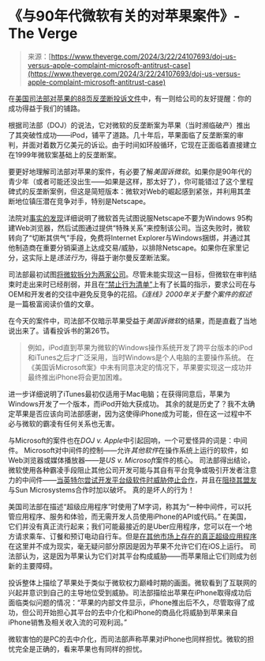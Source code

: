<!--yml

category: 未分类

date: 2024-05-29 12:34:48

-->

# 《与90年代微软有关的对苹果案件》- The Verge

> 来源：[https://www.theverge.com/2024/3/22/24107693/doj-us-versus-apple-complaint-microsoft-antitrust-case](https://www.theverge.com/2024/3/22/24107693/doj-us-versus-apple-complaint-microsoft-antitrust-case)

在[美国司法部对苹果的88页反垄断投诉文件](/2024/3/21/24107659/apple-doj-lawsuit-antitrust-documents-suing)中，有一则给公司的友好提醒：你的成功得益于我们的铺路。

根据司法部（DOJ）的说法，它对微软的反垄断案为苹果（当时濒临破产）推出了其突破性成功——iPod，铺平了道路。几十年后，苹果面临了反垄断案的审判，并面对着数万亿美元的诉讼。由于时间如环般循环，它现在正面临着直接建立在1999年微软案基础上的反垄断案。

要更好地理解司法部对苹果的案件，有必要了解*美国诉微软*。如果你是90年代的青少年（或者可能还没出生——如果是这样，那太好了），你可能错过了这个里程碑式的反垄断案例，但这是简短版本：微软对Web的崛起感到紧张，并利用其垄断地位镇压潜在竞争对手，特别是Netscape。

法院对[事实的发现](https://www.justice.gov/atr/us-v-microsoft-courts-findings-fact#iv)详细说明了微软首先试图说服Netscape不要为Windows 95构建Web浏览器，然后试图通过提供“特殊关系”来控制该公司。当这失败时，微软转向了“切断其供气”手段，免费将Internet Explorer与Windows捆绑，并通过其他制造商在重要分销渠道上达成交易/威胁，以排除Netscape。如果你在家里记分，这实际上是*违法行为*，得益于谢尔曼反垄断法案。

司法部最初试图[将微软拆分为两家公司](https://www.justice.gov/atr/final-judgment-us-v-microsoft-corporation-state-new-york-et-al-v-microsoft-corporation)。尽管未能实现这一目标，但微软在审判结束时走出来时已经削弱，并且在[“禁止行为清单”](https://www.justice.gov/atr/case-document/final-judgment-133)上有了长篇的指示，要求公司在与OEM和开发者的交往中避免反竞争的花招。*《连线》2000年关于整个案件的叙述*是一篇极富阅读价值的文章。

在今天的案件中，司法部不仅暗示苹果受益于*美国诉微软*的结果，而是直截了当地说出来了。请看投诉书的第26节。

> 例如，iPod直到苹果为微软的Windows操作系统开发了跨平台版本的iPod和iTunes之后才广泛采用，当时Windows是个人电脑的主要操作系统。 在《美国诉Microsoft案》中未有同意决定的情况下，苹果要实现这一成功并最终推出iPhone将会更加困难。

进一步详细说明了iTunes最初仅适用于Mac电脑；在获得同意后，苹果为Windows开发了一个版本，而iPod开始大获成功。 其余的就是历史了？我不太确定苹果是否应该向司法部感谢，因为这使得iPhone成为可能，但在这一过程中不必与微软的霸凌有任何关系也无害。

与Microsoft的案件也在*DOJ v. Apple*中引起回响，一个可爱怪异的词是：中间件。 Microsoft对中间件的控制——允许*其他软件*在操作系统上运行的软件，如Web浏览器或媒体播放器——是*US v. Microsoft*案件的核心。 司法部得出结论，微软使用各种霸凌手段阻止其他公司开发可能与其自有平台竞争或吸引开发者注意力的中间件——[当英特尔尝试开发平台级软件时威胁停止合作](https://www.justice.gov/atr/us-v-microsoft-courts-findings-fact#iiii:~:text=102.-,Microsoft%20was%20not%20content,-to%20merely%20quash)，并且在[阻挠其盟友](https://www.justice.gov/atr/us-v-microsoft-courts-findings-fact#via:~:text=Microsoft%20also%20discouraged%20its%20business%20allies)与Sun Microsystems合作时加以破坏。 真的是坏人的行为！

美国司法部在描述“超级应用程序”时使用了M字词，称其为“一种中间件，可以托管应用程序、服务和体验，而无需开发人员使用iPhone的API或代码。” 在美国，它们并没有真正流行起来；我们可能最接近的是Uber应用程序，您可以在一个地方请求乘车、订餐和预订电动自行车。但是[在其他市场上存在的真正超级应用程序](/22738395/social-media-super-app-facebook-wechat-shopping)在这里并不成为现实，毫无疑问部分原因是因为苹果不允许它们在iOS上运行。 司法部认为，这是因为苹果认为它们对其平台构成威胁——而苹果阻止它们则成为创新的主要障碍。

投诉整体上描绘了苹果处于类似于微软权力巅峰时期的画面。微软看到了互联网的兴起并意识到自己的主导地位受到威胁。司法部描绘出苹果在iPhone取得成功后面临类似问题的情况：“苹果的内部文件显示，iPhone推出后不久，尽管取得了成功，但公司开始担心其平台的去中介化和iPhone的商品化将威胁到苹果来自iPhone销售及相关收入流的可观利润。”

微软害怕的是PC的去中介化，而司法部声称苹果对iPhone也同样担忧。微软的担忧完全是正确的，看来苹果也有同样的担忧。
